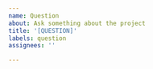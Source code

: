 ```yaml
---
name: Question
about: Ask something about the project
title: '[QUESTION]'
labels: question
assignees: ''

---
```



